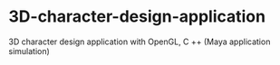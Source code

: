 # 3D-character-design-application
3D character design application with OpenGL, C ++ (Maya application simulation)
